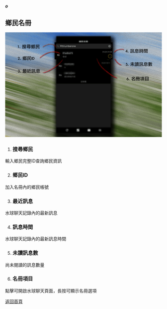 ##### o
## 鄉民名冊

![Image of Ptter_Page](../v1/images/ptter_page.png)   

1. ### 搜尋鄉民
輸入鄉民完整ID查詢鄉民資訊

2. ### 鄉民ID
加入名冊內的鄉民帳號

3. ### 最近訊息
水球聊天記錄內的最新訊息

4. ### 訊息時間
水球聊天記錄內的最新訊息時間

5. ### 未讀訊息數
尚未閱讀的訊息數量

6. ### 名冊項目
點擊可開啟水球聊天頁面，長按可顯示名冊選項  
  
[返回首頁](https://kimieno.github.io/ios.pitt) 